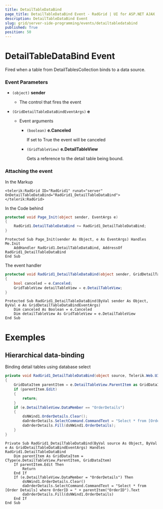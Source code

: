 ```yaml
---
title: DetailTableDataBind
page_title: DetailTableDataBind Event - RadGrid | UI for ASP.NET AJAX
description: DetailTableDataBind Event
slug: grid/server-side-programming/events/detailtabledatabind
published: True
position: 50
---
```


# DetailTableDataBind Event

Fired when a table from DetailTablesCollection binds to a data source.

### Event Parameters

* `(object)` **sender**

    * The control that fires the event

* `(GridDetailTableDataBindEventArgs)` **e**

    * Event arguments

        * `(boolean)` **e.Canceled**
            
            If set to True the event will be canceled

        * `(GridTableView)` **e.DetailTableView**

            Gets a reference to the detail table being bound.

### Attaching the event

In the Markup

````ASP.NET
<telerik:RadGrid ID="RadGrid1" runat="server" OnDetailTableDataBind="RadGrid1_DetailTableDataBind">
</telerik:RadGrid>
````

In the Code behind

````C#
protected void Page_Init(object sender, EventArgs e)
{
    RadGrid1.DetailTableDataBind += RadGrid1_DetailTableDataBind;
}
````
````VB
Protected Sub Page_Init(sender As Object, e As EventArgs) Handles Me.Init
    AddHandler RadGrid1.DetailTableDataBind, AddressOf RadGrid1_DetailTableDataBind
End Sub
````

The event handler

````C#
protected void RadGrid1_DetailTableDataBind(object sender, GridDetailTableDataBindEventArgs e)
{
    bool canceled = e.Canceled;
    GridTableView detailTableView = e.DetailTableView;
}
````
````VB
Protected Sub RadGrid1_DetailTableDataBind(ByVal sender As Object, ByVal e As GridDetailTableDataBindEventArgs)
    Dim canceled As Boolean = e.Canceled
    Dim detailTableView As GridTableView = e.DetailTableView
End Sub
````

# Exemples

## Hierarchical data-binding

Binding detail tables using database select

````C#
private void RadGrid1_DetailTableDataBind(object source, Telerik.Web.UI.GridDetailTableDataBindEventArgs e)
{
    GridDataItem parentItem = e.DetailTableView.ParentItem as GridDataItem;
    if (parentItem.Edit)
    {
        return;
    }
    if (e.DetailTableView.DataMember == "OrderDetails")
    {
        dsNWind1.OrderDetails.Clear();
        daOrderDetails.SelectCommand.CommandText = "Select * from [Order Details] where OrderID = " + parentItem["OrderID"].Text;
        daOrderDetails.Fill(dsNWind1.OrderDetails);
    }
}
````
````VB
Private Sub RadGrid1_DetailTableDataBind(ByVal source As Object, ByVal e As GridDetailTableDataBindEventArgs) Handles RadGrid1.DetailTableDataBind
    Dim parentItem As GridDataItem = CType(e.DetailTableView.ParentItem, GridDataItem)
    If parentItem.Edit Then
        Return
    End If
    If (e.DetailTableView.DataMember = "OrderDetails") Then
        dsNWind1.OrderDetails.Clear()
        daOrderDetails.SelectCommand.CommandText = "Select * from [Order Details] where OrderID = " + parentItem("OrderID").Text
        daOrderDetails.Fill(dsNWind1.OrderDetails)
    End If
End Sub
````

